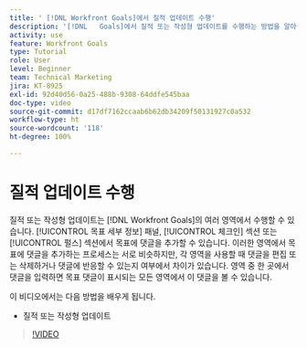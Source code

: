```yaml
---
title: ' [!DNL Workfront Goals]에서 질적 업데이트 수행'
description: '[!DNL   Goals]에서 질적 또는 작성형 업데이트를 수행하는 방법을 알아봅니다.'
activity: use
feature: Workfront Goals
type: Tutorial
role: User
level: Beginner
team: Technical Marketing
jira: KT-8925
exl-id: 92d40d56-0a25-488b-9308-64ddfe545baa
doc-type: video
source-git-commit: d17df7162ccaab6b62db34209f50131927c0a532
workflow-type: ht
source-wordcount: '118'
ht-degree: 100%

---
```


# 질적 업데이트 수행

질적 또는 작성형 업데이트는 [!DNL Workfront Goals]의 여러 영역에서 수행할 수 있습니다. [!UICONTROL 목표 세부 정보] 패널, [!UICONTROL 체크인] 섹션 또는 [!UICONTROL 펄스] 섹션에서 목표에 댓글을 추가할 수 있습니다. 이러한 영역에서 목표에 댓글을 추가하는 프로세스는 서로 비슷하지만, 각 영역을 사용할 때 댓글을 편집 또는 삭제하거나 댓글에 반응할 수 있는지 여부에서 차이가 있습니다. 영역 중 한 곳에서 댓글을 입력하면 목표 댓글이 표시되는 모든 영역에서 이 댓글을 볼 수 있습니다.

이 비디오에서는 다음 방법을 배우게 됩니다.

* 질적 또는 작성형 업데이트

>[!VIDEO](https://video.tv.adobe.com/v/3415951/?quality=12&learn=on&enablevpops&captions=kor)
